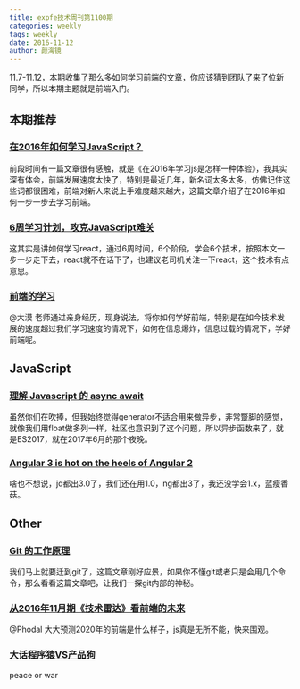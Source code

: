 ```yaml
---
title: expfe技术周刊第1100期
categories: weekly
tags: weekly
date: 2016-11-12
author: 颜海镜
---
```

11.7-11.12，本期收集了那么多如何学习前端的文章，你应该猜到团队了来了位新同学，所以本期主题就是前端入门。

## 本期推荐

### [在2016年如何学习JavaScript？](https://zhuanlan.zhihu.com/p/23334342)
前段时间有一篇文章很有感触，就是《在2016年学习js是怎样一种体验》，我其实深有体会，前端发展速度太快了，特别是最近几年，新名词太多太多，仿佛记住这些词都很困难，前端对新人来说上手难度越来越大，这篇文章介绍了在2016年如何一步一步去学习前端。

### [6周学习计划，攻克JavaScript难关](http://mp.weixin.qq.com/s?__biz=MjM5MTA1MjAxMQ==&mid=2651223880&idx=1&sn=9d59b9f4a399a75e98950e162cb89398&chksm=bd49aecc8a3e27da998d1448fa4370c77d702e1e7a918f998e4fa9cec101f046decee64ac172&mpshare=1&scene=1&srcid=1112cSLwvdvgtt7PMhOw2YiO#rd)
这其实是讲如何学习react，通过6周时间，6个阶段，学会6个技术，按照本文一步一步走下去，react就不在话下了，也建议老司机关注一下react，这个技术有点意思。

### [前端的学习](http://mp.weixin.qq.com/s?__biz=MjM5MTA1MjAxMQ==&mid=2651223798&idx=1&sn=4d84d3dd80d44264b2b3794977e09c66&chksm=bd49af728a3e2664d8bda1337516a1a7846f8047942663f30e7af644205350da497359f91ab7&mpshare=1&scene=1&srcid=1109Htuolk6iWEhdmBUWwan3#rd)
@大漠 老师通过亲身经历，现身说法，将你如何学好前端，特别是在如今技术发展的速度超过我们学习速度的情况下，如何在信息爆炸，信息过载的情况下，学好前端呢。

<!-- more -->

## JavaScript

### [理解 Javascript 的 async await](http://zcfy.cc/article/understanding--s-async-await-1586.html)
虽然你们在吹捧，但我始终觉得generator不适合用来做异步，非常蹩脚的感觉，就像我们用float做多列一样，社区也意识到了这个问题，所以异步函数来了，就是ES2017，就在2017年6月的那个夜晚。

### [Angular 3 is hot on the heels of Angular 2](http://www.infoworld.com/article/3139891/javascript/angular-3-is-hot-on-the-heels-of-angular-2.html)
啥也不想说，jq都出3.0了，我们还在用1.0，ng都出3了，我还没学会1.x，蓝瘦香菇。

## Other

### [Git 的工作原理](http://gold.xitu.io/entry/581efecb2f301e005c1d2251)
我们马上就要迁到git了，这篇文章刚好应景，如果你不懂git或者只是会用几个命令，那么看看这篇文章吧，让我们一探git内部的神秘。

### [从2016年11月期《技术雷达》看前端的未来](https://zhuanlan.zhihu.com/p/23492610)
@Phodal 大大预测2020年的前端是什么样子，js真是无所不能，快来围观。

### [大话程序猿VS产品狗](http://blog.thankbabe.com/2016/06/26/cpgandcxy/?from=sf8)
peace or war


